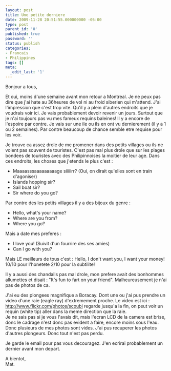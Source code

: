 ```yaml
---
layout: post
title: Une petite derniere
date: 2009-11-28 20:51:55.000000000 -05:00
type: post
parent_id: '0'
published: true
password: ''
status: publish
categories:
- Francais
- Philippines
tags: []
meta:
  _edit_last: '1'
---
```

Bonjour a tous,

Et oui, moins d'une semaine avant mon retour a Montreal. Je ne peux pas dire que j'ai hate au 36heures de vol ni au froid siberien qui m'attend. J'ai l'impression que c'est trop vite. Qu'il y a plein d'autres endroits que je voudrais voir ici. Je vais probablement devoir revenir un jours. Surtout que je n'ai toujours pas vu mes fameux requins baleines! Il y a encore de l'espoire par contre. Je vais sur une ile ou ils en ont vu dernierement (il y a 1 ou 2 semaines). Par contre beaucoup de chance semble etre requise pour les voir.

Je trouve ca assez drole de me promener dans des petits villages ou ils ne voient pas souvent de touristes. C'est pas mal plus drole que sur les plages bondees de touristes avec des Philipinnoises la moitier de leur age. Dans ces endroits, les choses que j'etends le plus c'est :  
- Maaaasssaaaaaaaaage siiiiirr? (Oui, on dirait qu'elles sont en train d'agoniser)  
- Islands hopping sir?  
- Sail boat sir?  
- Sir where do you go?

Par contre des les petits villages il y a des bijoux du genre :  
- Hello, what's your name?  
- Where are you from?  
- Where you go?

Mais a date mes preferes :  
- I love you! (Suivit d'un fourrire des ses amies)  
- Can I go with you?

Mais LE meilleurs de tous c'est : Hello, I don't want you, I want your money!  
10/10 pour l'honetete 2/10 pour la subtilite!

Il y a aussi des chandails pas mal drole, mon prefere avait des bonhommes allumettes et disait : "It's fun to fart on your friend". Malheureusement je n'ai pas de photos de ca.

J'ai eu des plongees magnifique a Boracay. Dont une ou j'ai pus prendre un video d'une raie (eagle ray) d'extremement proche. Le video est ici : http://www.flickr.com/photos/scoubi regarde jusqu'a la fin, on peut voir un requin (white tip) aller dans la meme direction que la raie.  
Je ne sais pas si je vous l'avais dit, mais l'ecran LCD de la camera est brise, donc le cadrage n'est donc pas evident a faire, encore moins sous l'eau. Donc plusieurs de mes photos sont vides. J'ai pus recuperer les photos d'autres plongeurs. Donc tout n'est pas perdu.

Je garde le email pour pas vous decouragez. J'en ecrirai probablement un dernier avant mon depart.

A bientot,  
Mat.

